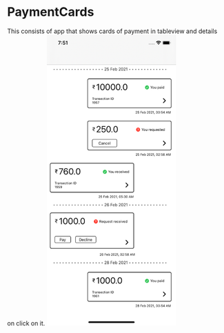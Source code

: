 # PaymentCards
This consists of app that shows cards of payment in tableview and details on click on it.
<a href="https://github.com/mksmanish/PaymentCards/blob/main/screenshots/Simulator%20Screen%20Shot%20-%20iPhone%2011%20-%202021-06-26%20at%2019.51.59.png"><img src="https://github.com/mksmanish/PaymentCards/blob/main/screenshots/Simulator%20Screen%20Shot%20-%20iPhone%2011%20-%202021-06-26%20at%2019.51.59.png" width="300" height="675"/></a>
